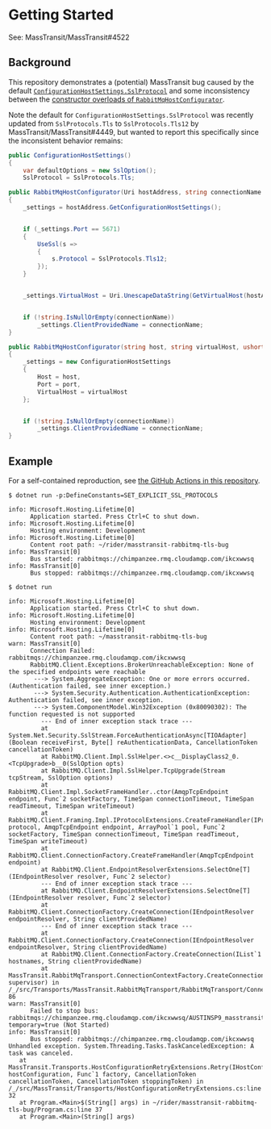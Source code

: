 # Getting Started

See: MassTransit/MassTransit#4522

## Background

This repository demonstrates a (potential) MassTransit bug caused by the default [`ConfigurationHostSettings.SslProtocol`][ConfigurationHostSettings]
and some inconsistency between the [constructor overloads of `RabbitMqHostConfigurator`][RabbitMqHostConfigurator].

Note the default for `ConfigurationHostSettings.SslProtocol` was recently updated from `SslProtocols.Tls` to `SslProtocols.Tls12` by
MassTransit/MassTransit#4449, but wanted to report this specifically since the inconsistent behavior remains:

```csharp
public ConfigurationHostSettings()
{
    var defaultOptions = new SslOption();
    SslProtocol = SslProtocols.Tls;
```

```csharp
public RabbitMqHostConfigurator(Uri hostAddress, string connectionName = null)
{
    _settings = hostAddress.GetConfigurationHostSettings();


    if (_settings.Port == 5671)
    {
        UseSsl(s =>
        {
            s.Protocol = SslProtocols.Tls12;
        });
    }


    _settings.VirtualHost = Uri.UnescapeDataString(GetVirtualHost(hostAddress));


    if (!string.IsNullOrEmpty(connectionName))
        _settings.ClientProvidedName = connectionName;
}
```

```csharp
public RabbitMqHostConfigurator(string host, string virtualHost, ushort port = 5672, string connectionName = null)
{
    _settings = new ConfigurationHostSettings
    {
        Host = host,
        Port = port,
        VirtualHost = virtualHost
    };


    if (!string.IsNullOrEmpty(connectionName))
        _settings.ClientProvidedName = connectionName;
}
```

## Example

For a self-contained reproduction,
see [the GitHub Actions in this repository](https://github.com/austindrenski/masstransit-rabbitmq-tls-bug/actions/ci.yml).

```console
$ dotnet run -p:DefineConstants=SET_EXPLICIT_SSL_PROTOCOLS

info: Microsoft.Hosting.Lifetime[0]
      Application started. Press Ctrl+C to shut down.
info: Microsoft.Hosting.Lifetime[0]
      Hosting environment: Development
info: Microsoft.Hosting.Lifetime[0]
      Content root path: ~/rider/masstransit-rabbitmq-tls-bug
info: MassTransit[0]
      Bus started: rabbitmqs://chimpanzee.rmq.cloudamqp.com/ikcxwwsq
info: MassTransit[0]
      Bus stopped: rabbitmqs://chimpanzee.rmq.cloudamqp.com/ikcxwwsq
```

```console
$ dotnet run

info: Microsoft.Hosting.Lifetime[0]
      Application started. Press Ctrl+C to shut down.
info: Microsoft.Hosting.Lifetime[0]
      Hosting environment: Development
info: Microsoft.Hosting.Lifetime[0]
      Content root path: ~/masstransit-rabbitmq-tls-bug
warn: MassTransit[0]
      Connection Failed: rabbitmqs://chimpanzee.rmq.cloudamqp.com/ikcxwwsq
      RabbitMQ.Client.Exceptions.BrokerUnreachableException: None of the specified endpoints were reachable
       ---> System.AggregateException: One or more errors occurred. (Authentication failed, see inner exception.)
       ---> System.Security.Authentication.AuthenticationException: Authentication failed, see inner exception.
       ---> System.ComponentModel.Win32Exception (0x80090302): The function requested is not supported
         --- End of inner exception stack trace ---
         at System.Net.Security.SslStream.ForceAuthenticationAsync[TIOAdapter](Boolean receiveFirst, Byte[] reAuthenticationData, CancellationToken cancellationToken)
         at RabbitMQ.Client.Impl.SslHelper.<>c__DisplayClass2_0.<TcpUpgrade>b__0(SslOption opts)
         at RabbitMQ.Client.Impl.SslHelper.TcpUpgrade(Stream tcpStream, SslOption options)
         at RabbitMQ.Client.Impl.SocketFrameHandler..ctor(AmqpTcpEndpoint endpoint, Func`2 socketFactory, TimeSpan connectionTimeout, TimeSpan readTimeout, TimeSpan writeTimeout)
         at RabbitMQ.Client.Framing.Impl.IProtocolExtensions.CreateFrameHandler(IProtocol protocol, AmqpTcpEndpoint endpoint, ArrayPool`1 pool, Func`2 socketFactory, TimeSpan connectionTimeout, TimeSpan readTimeout, TimeSpan writeTimeout)
         at RabbitMQ.Client.ConnectionFactory.CreateFrameHandler(AmqpTcpEndpoint endpoint)
         at RabbitMQ.Client.EndpointResolverExtensions.SelectOne[T](IEndpointResolver resolver, Func`2 selector)
         --- End of inner exception stack trace ---
         at RabbitMQ.Client.EndpointResolverExtensions.SelectOne[T](IEndpointResolver resolver, Func`2 selector)
         at RabbitMQ.Client.ConnectionFactory.CreateConnection(IEndpointResolver endpointResolver, String clientProvidedName)
         --- End of inner exception stack trace ---
         at RabbitMQ.Client.ConnectionFactory.CreateConnection(IEndpointResolver endpointResolver, String clientProvidedName)
         at RabbitMQ.Client.ConnectionFactory.CreateConnection(IList`1 hostnames, String clientProvidedName)
         at MassTransit.RabbitMqTransport.ConnectionContextFactory.CreateConnection(ISupervisor supervisor) in /_/src/Transports/MassTransit.RabbitMqTransport/RabbitMqTransport/ConnectionContextFactory.cs:line 86
warn: MassTransit[0]
      Failed to stop bus: rabbitmqs://chimpanzee.rmq.cloudamqp.com/ikcxwwsq/AUSTINSP9_masstransitrabbitmqtlsbug_bus_itiyyybxm9wkqgyjbdpa9xucyu?temporary=true (Not Started)
info: MassTransit[0]
      Bus stopped: rabbitmqs://chimpanzee.rmq.cloudamqp.com/ikcxwwsq
Unhandled exception. System.Threading.Tasks.TaskCanceledException: A task was canceled.
   at MassTransit.Transports.HostConfigurationRetryExtensions.Retry(IHostConfiguration hostConfiguration, Func`1 factory, CancellationToken cancellationToken, CancellationToken stoppingToken) in /_/src/MassTransit/Transports/HostConfigurationRetryExtensions.cs:line 32
   at Program.<Main>$(String[] args) in ~/rider/masstransit-rabbitmq-tls-bug/Program.cs:line 37
   at Program.<Main>(String[] args)
```

[ConfigurationHostSettings]: https://github.com/MassTransit/MassTransit/blob/04ac7175e95c733fd58e54aa7ecbf13691b0c7c7/src/Transports/MassTransit.RabbitMqTransport/RabbitMqTransport/Configuration/ConfigurationHostSettings.cs#L21

[RabbitMqHostConfigurator]: https://github.com/MassTransit/MassTransit/blob/04ac7175e95c733fd58e54aa7ecbf13691b0c7c7/src/Transports/MassTransit.RabbitMqTransport/RabbitMqTransport/Configuration/RabbitMqHostConfigurator.cs#L13-L42
